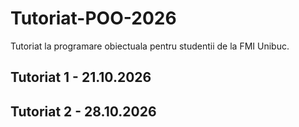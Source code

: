 # Tutoriat-POO-2026
Tutoriat la programare obiectuala pentru studentii de la FMI Unibuc.

## Tutoriat 1 - 21.10.2026
## Tutoriat 2 - 28.10.2026